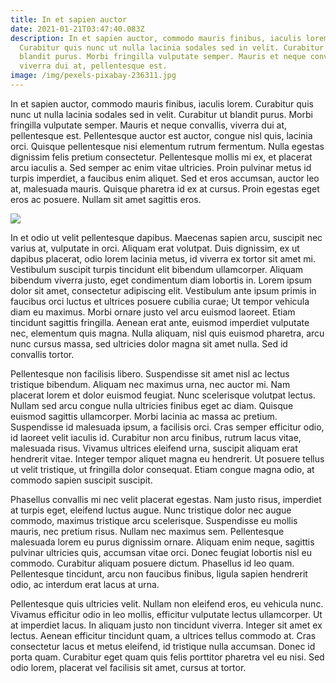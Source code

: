 ```yaml
---
title: In et sapien auctor
date: 2021-01-21T03:47:40.083Z
description: In et sapien auctor, commodo mauris finibus, iaculis lorem.
  Curabitur quis nunc ut nulla lacinia sodales sed in velit. Curabitur ut
  blandit purus. Morbi fringilla vulputate semper. Mauris et neque convallis,
  viverra dui at, pellentesque est.
image: /img/pexels-pixabay-236311.jpg
---
```

In et sapien auctor, commodo mauris finibus, iaculis lorem. Curabitur quis nunc ut nulla lacinia sodales sed in velit. Curabitur ut blandit purus. Morbi fringilla vulputate semper. Mauris et neque convallis, viverra dui at, pellentesque est. Pellentesque auctor est auctor, congue nisl quis, lacinia orci. Quisque pellentesque nisi elementum rutrum fermentum. Nulla egestas dignissim felis pretium consectetur. Pellentesque mollis mi ex, et placerat arcu iaculis a. Sed semper ac enim vitae ultricies. Proin pulvinar metus id turpis imperdiet, a faucibus enim aliquet. Sed et eros accumsan, auctor leo at, malesuada mauris. Quisque pharetra id ex at cursus. Proin egestas eget eros ac posuere. Nullam sit amet sagittis eros.

![](/img/pexels-pixabay-236311.jpg)

In et odio ut velit pellentesque dapibus. Maecenas sapien arcu, suscipit nec varius at, vulputate in orci. Aliquam erat volutpat. Duis dignissim, ex ut dapibus placerat, odio lorem lacinia metus, id viverra ex tortor sit amet mi. Vestibulum suscipit turpis tincidunt elit bibendum ullamcorper. Aliquam bibendum viverra justo, eget condimentum diam lobortis in. Lorem ipsum dolor sit amet, consectetur adipiscing elit. Vestibulum ante ipsum primis in faucibus orci luctus et ultrices posuere cubilia curae; Ut tempor vehicula diam eu maximus. Morbi ornare justo vel arcu euismod laoreet. Etiam tincidunt sagittis fringilla. Aenean erat ante, euismod imperdiet vulputate nec, elementum quis magna. Nulla aliquam, nisl quis euismod pharetra, arcu nunc cursus massa, sed ultricies dolor magna sit amet nulla. Sed id convallis tortor.

Pellentesque non facilisis libero. Suspendisse sit amet nisl ac lectus tristique bibendum. Aliquam nec maximus urna, nec auctor mi. Nam placerat lorem et dolor euismod feugiat. Nunc scelerisque volutpat lectus. Nullam sed arcu congue nulla ultricies finibus eget ac diam. Quisque euismod sagittis ullamcorper. Morbi lacinia ac massa ac pretium. Suspendisse id malesuada ipsum, a facilisis orci. Cras semper efficitur odio, id laoreet velit iaculis id. Curabitur non arcu finibus, rutrum lacus vitae, malesuada risus. Vivamus ultrices eleifend urna, suscipit aliquam erat hendrerit vitae. Integer tempor aliquet magna eu hendrerit. Ut posuere tellus ut velit tristique, ut fringilla dolor consequat. Etiam congue magna odio, at commodo sapien suscipit suscipit.

Phasellus convallis mi nec velit placerat egestas. Nam justo risus, imperdiet at turpis eget, eleifend luctus augue. Nunc tristique dolor nec augue commodo, maximus tristique arcu scelerisque. Suspendisse eu mollis mauris, nec pretium risus. Nullam nec maximus sem. Pellentesque malesuada lorem eu purus dignissim ornare. Aliquam enim neque, sagittis pulvinar ultricies quis, accumsan vitae orci. Donec feugiat lobortis nisl eu commodo. Curabitur aliquam posuere dictum. Phasellus id leo quam. Pellentesque tincidunt, arcu non faucibus finibus, ligula sapien hendrerit odio, ac interdum erat lacus at urna.

Pellentesque quis ultricies velit. Nullam non eleifend eros, eu vehicula nunc. Vivamus efficitur odio in leo mollis, efficitur vulputate lectus ullamcorper. Ut at imperdiet lacus. In aliquam justo non tincidunt viverra. Integer sit amet ex lectus. Aenean efficitur tincidunt quam, a ultrices tellus commodo at. Cras consectetur lacus et metus eleifend, id tristique nulla accumsan. Donec id porta quam. Curabitur eget quam quis felis porttitor pharetra vel eu nisi. Sed odio lorem, placerat vel facilisis sit amet, cursus at tortor.